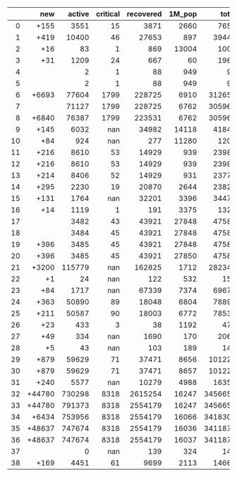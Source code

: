 |    |    new |   active |   critical |   recovered |   1M_pop |   total |
|---:|-------:|---------:|-----------:|------------:|---------:|--------:|
|  0 |   +155 |     3551 |         15 |        3871 |     2660 |    7654 |
|  1 |   +419 |    10400 |         46 |       27653 |      897 |   39444 |
|  2 |    +16 |       83 |          1 |         869 |    13004 |    1005 |
|  3 |    +31 |     1209 |         24 |         667 |       60 |    1966 |
|  4 |        |        2 |          1 |          88 |      949 |      93 |
|  5 |        |        2 |          1 |          88 |      949 |      93 |
|  6 |  +6693 |    77604 |       1799 |      228725 |     6910 |  312659 |
|  7 |        |    71127 |       1799 |      228725 |     6762 |  305966 |
|  8 |  +6840 |    76387 |       1799 |      223531 |     6762 |  305966 |
|  9 |   +145 |     6032 |        nan |       34982 |    14118 |   41846 |
| 10 |    +84 |      924 |        nan |         277 |    11280 |    1205 |
| 11 |   +216 |     8610 |         53 |       14929 |      939 |   23989 |
| 12 |   +216 |     8610 |         53 |       14929 |      939 |   23989 |
| 13 |   +214 |     8406 |         52 |       14929 |      931 |   23773 |
| 14 |   +295 |     2230 |         19 |       20870 |     2644 |   23829 |
| 15 |   +131 |     1764 |        nan |       32201 |     3396 |   34474 |
| 16 |    +14 |     1119 |          1 |         191 |     3375 |    1329 |
| 17 |        |     3482 |         43 |       43921 |    27848 |   47581 |
| 18 |        |     3484 |         45 |       43921 |    27848 |   47581 |
| 19 |   +396 |     3485 |         45 |       43921 |    27848 |   47581 |
| 20 |   +396 |     3485 |         45 |       43921 |    27850 |   47581 |
| 21 |  +3200 |   115779 |        nan |      162825 |     1712 |  282344 |
| 22 |     +1 |       24 |        nan |         122 |      532 |     153 |
| 23 |    +84 |     1717 |        nan |       67339 |     7374 |   69673 |
| 24 |   +363 |    50890 |         89 |       18048 |     6804 |   78897 |
| 25 |   +211 |    50587 |         90 |       18003 |     6772 |   78534 |
| 26 |    +23 |      433 |          3 |          38 |     1192 |     475 |
| 27 |    +49 |      334 |        nan |        1690 |      170 |    2063 |
| 28 |     +5 |       43 |        nan |         103 |      189 |     146 |
| 29 |   +879 |    59629 |         71 |       37471 |     8656 |  101223 |
| 30 |   +879 |    59629 |         71 |       37471 |     8657 |  101223 |
| 31 |   +240 |     5577 |        nan |       10279 |     4988 |   16351 |
| 32 | +44780 |   730298 |       8318 |     2615254 |    16247 | 3456652 |
| 33 | +44780 |   791373 |       8318 |     2554179 |    16247 | 3456652 |
| 34 |  +6434 |   753956 |       8318 |     2554179 |    16066 | 3418306 |
| 35 | +48637 |   747674 |       8318 |     2554179 |    16036 | 3411872 |
| 36 | +48637 |   747674 |       8318 |     2554179 |    16037 | 3411872 |
| 37 |        |        0 |        nan |         139 |      324 |     142 |
| 38 |   +169 |     4451 |         61 |        9699 |     2113 |   14669 |